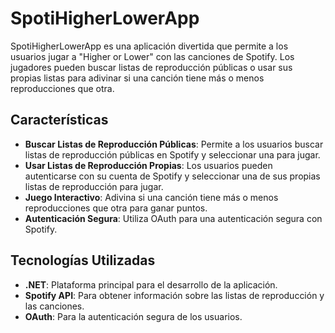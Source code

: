 # SpotiHigherLowerApp

SpotiHigherLowerApp es una aplicación divertida que permite a los usuarios jugar a "Higher or Lower" con las canciones de Spotify. Los jugadores pueden buscar listas de reproducción públicas o usar sus propias listas para adivinar si una canción tiene más o menos reproducciones que otra.

## Características

- **Buscar Listas de Reproducción Públicas**: Permite a los usuarios buscar listas de reproducción públicas en Spotify y seleccionar una para jugar.
- **Usar Listas de Reproducción Propias**: Los usuarios pueden autenticarse con su cuenta de Spotify y seleccionar una de sus propias listas de reproducción para jugar.
- **Juego Interactivo**: Adivina si una canción tiene más o menos reproducciones que otra para ganar puntos.
- **Autenticación Segura**: Utiliza OAuth para una autenticación segura con Spotify.

## Tecnologías Utilizadas

- **.NET**: Plataforma principal para el desarrollo de la aplicación.
- **Spotify API**: Para obtener información sobre las listas de reproducción y las canciones.
- **OAuth**: Para la autenticación segura de los usuarios.
